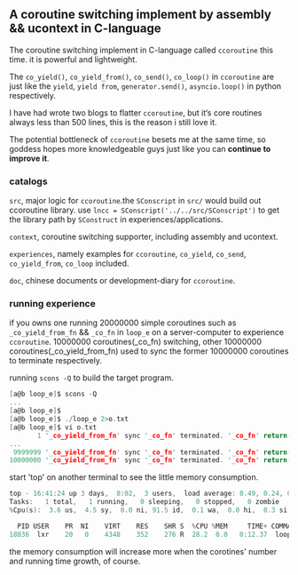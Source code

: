 A coroutine switching implement by assembly && ucontext in C-language
----

The coroutine switching implement in C-language called `ccoroutine` this time. it is powerful and lightweight.

The `co_yield()`, `co_yield_from()`, `co_send()`, `co_loop()` in `ccoroutine` are just like the `yield`, `yield from`, `generator.send()`, `asyncio.loop()` in python respectively. 

I have had wrote two blogs to flatter `ccoroutine`, but it‘s core routines always less than 500 lines, this is the reason i still love it.

The potential bottleneck of `ccoroutine` besets me at the same time, so goddess hopes more knowledgeable guys just like you can **continue to improve it**.

### catalogs
`src`, major logic for `ccoroutine`.the `SConscript` in `src/` would build out ccoroutine library. use `lncc = SConscript('../../src/SConscript')` to get the library path by `SConstruct` in experiences/applications.

`context`, coroutine switching supporter, including assembly and ucontext.

`experiences`, namely examples for `ccoroutine`, `co_yield`, `co_send`, `co_yield_from`, `co_loop` included.

`doc`, chinese documents or development-diary for `ccoroutine`.

### running experience
if you owns one running 20000000 simple coroutines such as `_co_yield_from_fn` && `_co_fn` in `loop_e` on a server-computer to experience `ccoroutine`.
10000000 coroutines(_co_fn) switching, other 10000000 coroutines(_co_yield_from_fn) used to sync the former 10000000 coroutines to terminate respectively.

running `scons -Q` to build the target program.
```C
[a@b loop_e]$ scons -Q
...
[a@b loop_e]$
[a@b loop_e]$ ./loop_e 2>o.txt
[a@b loop_e]$ vi o.txt
       1 '_co_yield_from_fn' sync '_co_fn' terminated. '_co_fn' return-value: 012
...
 9999999 '_co_yield_from_fn' sync '_co_fn' terminated. '_co_fn' return-value: 012
10000000 '_co_yield_from_fn' sync '_co_fn' terminated. '_co_fn' return-value: 012
```

start 'top' on another terminal to see the little memory consumption.
```C
top - 16:41:24 up 3 days,  8:02,  3 users,  load average: 0.49, 0.24, 0.15
Tasks:   1 total,   1 running,   0 sleeping,   0 stopped,   0 zombie
%Cpu(s):  3.6 us,  4.5 sy,  0.0 ni, 91.5 id,  0.1 wa,  0.0 hi,  0.3 si,  0.0 st

  PID USER    PR  NI    VIRT    RES    SHR S  %CPU %MEM     TIME+ COMMAND
18036  lxr    20   0    4348    352    276 R  28.2  0.0   0:12.37  loop_e
```
the memory consumption will increase more when the corotines' number and running time growth, of course.
